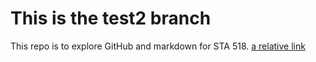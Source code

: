 # This is the test2 branch
This repo is to explore GitHub and markdown for STA 518.
[a relative link](day1.md)
